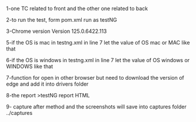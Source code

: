 1-one TC related to front and the other one related to back
 
2-to run the test, form pom.xml run as testNG

3-Chrome version Version 125.0.6422.113

5-if the OS is mac in testng.xml in line 7 let the value of OS mac or MAC like that <parameter name="OS" value="mac"></parameter> 

6-if the OS is windows in testng.xml in line 7 let the value of OS windows or WINDOWS like that <parameter name="OS" value="windows"></parameter>
 
7-function for open in other browser but need to download the version of edge and add it into drivers folder

8-the report >testNG report HTML

9- capture after method and the screenshots will save into captures folder ../captures

